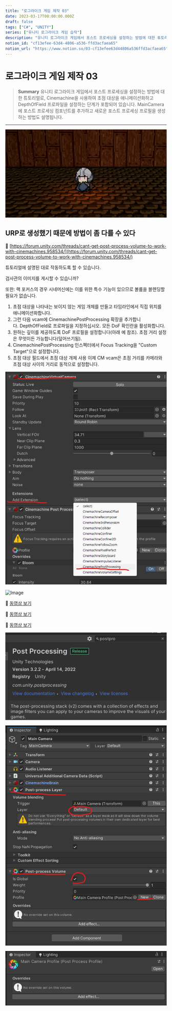 ```yaml
---
title: "로그라이크 게임 제작 03"
date: 2023-03-17T00:00:00.000Z
draft: false
tags: ["C#", "UNITY"]
series: ["유니티 로그라이크 게임 습작"]
description: "유니티 로그라이크 게임에서 포스트 프로세싱을 설정하는 방법에 대한 튜토리얼로, Cinemachine을 사용하여 초점 대상을 애니메이션화하고 DepthOfField 프로파일을 설정하는 단계가 포함되어 있습니다. MainCamera에 포스트 프로세싱 컴포넌트를 추가하고 새로운 포스트 프로세싱 프로필을 생성하는 방법도 설명됩니다."
notion_id: "cf13efee-63d4-4806-a536-ffd3acfaea65"
notion_url: "https://www.notion.so/03-cf13efee63d44806a536ffd3acfaea65"
---
```


# 로그라이크 게임 제작 03

> **Summary**
> 유니티 로그라이크 게임에서 포스트 프로세싱을 설정하는 방법에 대한 튜토리얼로, Cinemachine을 사용하여 초점 대상을 애니메이션화하고 DepthOfField 프로파일을 설정하는 단계가 포함되어 있습니다. MainCamera에 포스트 프로세싱 컴포넌트를 추가하고 새로운 포스트 프로세싱 프로필을 생성하는 방법도 설명됩니다.

---

![Image](image_51f417ed345f.png)


## URP로 생성했기 때문에 방법이 좀 다를 수 있다

🔗 [https://forum.unity.com/threads/cant-get-post-process-volume-to-work-with-cinemachines.958534/](https://forum.unity.com/threads/cant-get-post-process-volume-to-work-with-cinemachines.958534/)

튜토리얼에 설명된 대로 작동하도록 할 수 있습니다.

검사관의 이미지를 게시할 수 있습니까?

또한: 랙 포커스의 경우 시네머신에는 이를 위한 특수 기능이 있으므로 볼륨을 블렌딩할 필요가 없습니다.

1. 초점 대상을 나타내는 보이지 않는 게임 개체를 만들고 타임라인에서 직접 위치를 애니메이션화합니다.
1. 그런 다음 vcam에 CinemachinePostProcessing 확장을 추가합니다. DepthOfField로 프로파일을 지정하십시오. 모든 DoF 확인란을 활성화합니다.
1. 원하는 깊이를 제공하도록 DoF 프로필을 설정합니다(아래 예 참조). 초점 거리 설정은 무엇이든 가능합니다(덮어쓰기됨).
1. CinemachinePostProcessing 인스펙터에서 Focus Tracking을 "Custom Target"으로 설정합니다.
1. 초점 대상 필드에서 초점 대상 개체 사용
이제 CM vcam은 초점 거리를 카메라와 초점 대상 사이의 거리로 동적으로 설정합니다.

![Image](image_8601764acb3c.png)

![Image](image_e4a8ff3eb270.png)

🎥 [동영상 보기](https://www.youtube.com/watch?v=_w45Z1X-9xs)

🎥 [동영상 보기](https://www.youtube.com/watch?v=jFqOEvrVZeE)

🎥 [동영상 보기](https://www.youtube.com/watch?v=fAJWpCmF918)

![Image](image_abfd0a4b5cdd.png)

![Image](image_d87958162d2d.png)

![Image](image_2b60c39d5788.png)

